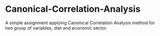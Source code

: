 # Canonical-Correlation-Analysis
A simple assignment applying Canonical Correlation Analysis method for two group of variables, diet and economic sector.
